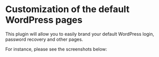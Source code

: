 # Customization of the default WordPress pages

This plugin will allow you to easily brand your default WordPress login, password recovery and other pages.

For instance, please see the screenshots below:
